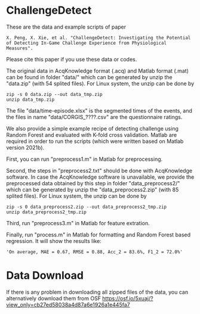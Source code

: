 # ChallengeDetect
These are the data and example scripts of paper

    X. Peng, X. Xie, et al. "ChallengeDetect: Investigating the Potential of Detecting In-Game Challenge Experience from Physiological Measures".

Please cite this paper if you use these data or codes.

The original data in AcqKnowledge format (.acq) and Matlab format (.mat) can be found in folder "data/" which can be generated by unzip the "data.zip" (with 54 splited files). For Linux system, the unzip can be done by 

    zip -s 0 data.zip --out data_tmp.zip
    unzip data_tmp.zip

The file "data/time-episode.xlsx" is the segmented times of the events, and the files in name "data/CORGIS_????.csv" are the questionnaire ratings.

We also provide a simple example recipe of detecting challenge using Random Forest and evaluated with K-fold cross validation.
    Matlab are required in order to run the scripts (which were written based on Matlab version 2021b).

First, you can run "preprocess1.m" in Matlab for preprocessing.

Second, the steps in "preprocess2.txt" should be done with AcqKnowledge software.
    In case the AcqKnowledge software is unavailable, we provide the preprocessed data obtained by this step in folder "data_preprocess2/" which can be generated by unzip the "data_preprocess2.zip" (with 85 splited files). For Linux system, the unzip can be done by 
    
    zip -s 0 data_preprocess2.zip --out data_preprocess2_tmp.zip
    unzip data_preprocess2_tmp.zip

Third, run "preprocess3.m" in Matlab for feature extration.

Finally, run "process.m" in Matlab for formatting and Random Forest based regression. It will show the results like:

    'On average, MAE = 0.67, RMSE = 0.88, Acc_2 = 83.6%, F1_2 = 72.0%'

# Data Download
If there is any problem in downloading all zipped files of the data, you can alternatively download them from OSF https://osf.io/5xuaj/?view_only=cb27ed58038a4d87a6e1926a1e445fa7
